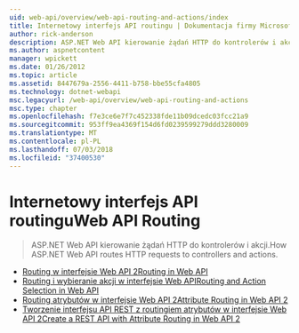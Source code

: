 ```yaml
---
uid: web-api/overview/web-api-routing-and-actions/index
title: Internetowy interfejs API routingu | Dokumentacja firmy Microsoft
author: rick-anderson
description: ASP.NET Web API kierowanie żądań HTTP do kontrolerów i akcji.
ms.author: aspnetcontent
manager: wpickett
ms.date: 01/26/2012
ms.topic: article
ms.assetid: 8447679a-2556-4411-b758-bbe55cfa4805
ms.technology: dotnet-webapi
msc.legacyurl: /web-api/overview/web-api-routing-and-actions
msc.type: chapter
ms.openlocfilehash: f7e3ce6e7f7c452338fde11b09dcedc03fcc21a9
ms.sourcegitcommit: 953ff9ea4369f154d6fd0239599279ddd3280009
ms.translationtype: MT
ms.contentlocale: pl-PL
ms.lasthandoff: 07/03/2018
ms.locfileid: "37400530"
---
```

<a name="web-api-routing"></a><span data-ttu-id="dd13e-103">Internetowy interfejs API routingu</span><span class="sxs-lookup"><span data-stu-id="dd13e-103">Web API Routing</span></span>
====================
> <span data-ttu-id="dd13e-104">ASP.NET Web API kierowanie żądań HTTP do kontrolerów i akcji.</span><span class="sxs-lookup"><span data-stu-id="dd13e-104">How ASP.NET Web API routes HTTP requests to controllers and actions.</span></span>


- [<span data-ttu-id="dd13e-105">Routing w interfejsie Web API 2</span><span class="sxs-lookup"><span data-stu-id="dd13e-105">Routing in Web API</span></span>](routing-in-aspnet-web-api.md)
- [<span data-ttu-id="dd13e-106">Routing i wybieranie akcji w interfejsie Web API</span><span class="sxs-lookup"><span data-stu-id="dd13e-106">Routing and Action Selection in Web API</span></span>](routing-and-action-selection.md)
- [<span data-ttu-id="dd13e-107">Routing atrybutów w interfejsie Web API 2</span><span class="sxs-lookup"><span data-stu-id="dd13e-107">Attribute Routing in Web API 2</span></span>](attribute-routing-in-web-api-2.md)
- [<span data-ttu-id="dd13e-108">Tworzenie interfejsu API REST z routingiem atrybutów w interfejsie Web API 2</span><span class="sxs-lookup"><span data-stu-id="dd13e-108">Create a REST API with Attribute Routing in Web API 2</span></span>](create-a-rest-api-with-attribute-routing.md)
